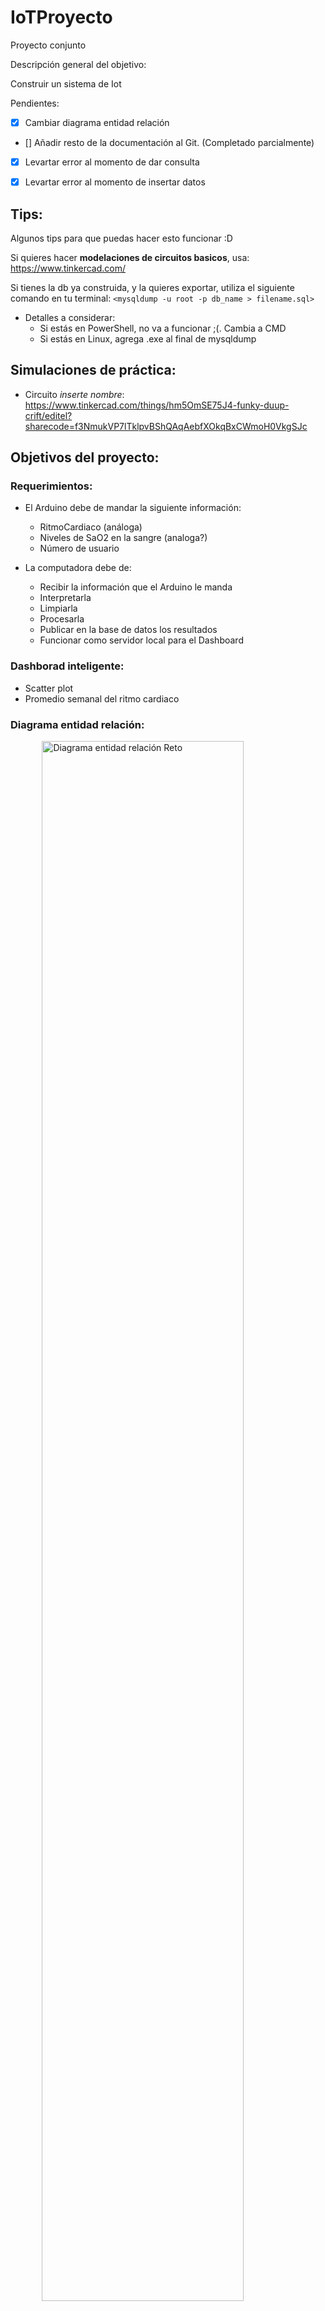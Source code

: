 # IoTProyecto
Proyecto conjunto 

Descripción general del objetivo:

Construir un sistema de Iot


Pendientes:
- [x] Cambiar diagrama entidad relación

- [] Añadir resto de la documentación al Git. (Completado parcialmente)

- [x] Levartar error al momento de dar consulta

- [x] Levartar error al momento de insertar datos

## Tips:

Algunos tips para que puedas hacer esto funcionar :D

Si quieres hacer **modelaciones de circuitos basicos**, usa: https://www.tinkercad.com/


Si tienes la db ya construida, y la quieres exportar, utiliza el siguiente
comando en tu terminal: `<mysqldump -u root -p db_name > filename.sql>` 

* Detalles a considerar:
    * Si estás en PowerShell, no va a funcionar ;(. Cambia a CMD
    * Si estás en Linux, agrega .exe al final de mysqldump

## Simulaciones de práctica:
* Circuito *inserte nombre*: https://www.tinkercad.com/things/hm5OmSE75J4-funky-duup-crift/editel?sharecode=f3NmukVP7lTklpvBShQAqAebfXOkqBxCWmoH0VkgSJc

## Objetivos del proyecto:

### Requerimientos: 

* El Arduino debe de mandar la siguiente información:
    * RitmoCardiaco (análoga)
    * Niveles de SaO2 en la sangre (analoga?)
    * Número de usuario 

* La computadora debe de:
    * Recibir la información que el Arduino le manda
    * Interpretarla
    * Limpiarla
    * Procesarla
    * Publicar en la base de datos los resultados
    * Funcionar como servidor local para el Dashboard

### Dashborad inteligente:
* Scatter plot
* Promedio semanal del ritmo cardiaco

### Diagrama entidad relación: 
<img src="Documentación/DiagEntRel_Reto_IoT.jpg"
     alt="Diagrama entidad relación Reto"
     style="width: 80%; margin: 0 10%;"/>

## Resultados del proyecto:

### Dashboard Inteligente:
<img src="Documentación/Dashboard1.png"
     alt="Dashboard vista Doctor"
     style="width: 80%; margin: 0 10%;"/>

<img src="Documentación/Dashboard2.png"
     alt="Dashboard vista paciente"
     style="width: 80%; margin: 0 10%;"/>

### Contrucción física:
<img src="Documentación/Construccion.jpg"
     alt="Dashboard vista Doctor"
     style="width: 80%; margin: 0 10%;"/>

### Video de funcionamiento: 

Video en YouTube: https://youtu.be/St5IPdoLo3w

![](https://youtu.be/St5IPdoLo3w)
![](https://youtu.be/St5IPdoLo3w){width="90%"}

